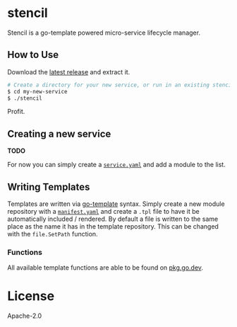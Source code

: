 # stencil

Stencil is a go-template powered micro-service lifecycle manager.

## How to Use

Download the [latest release](/releases) and extract it.

```bash
# Create a directory for your new service, or run in an existing stencil service dir
$ cd my-new-service
$ ./stencil
```

Profit.

## Creating a new service

**TODO**

For now you can simply create a [`service.yaml`](https://github.com/getoutreach/stencil/blob/main/pkg/configuration/configuration.go#L33) and add a module to the list.

## Writing Templates

Templates are written via [go-template](https://pkg.go.dev/text/template) syntax. Simply create a new module repository with a [`manifest.yaml`](https://github.com/getoutreach/stencil/blob/main/pkg/configuration/configuration.go#L61) and create a `.tpl` file to have it be automatically included / rendered. By default a file is written to the same place as the name it has in the template repository. This can be changed with the `file.SetPath` function.

### Functions

All available template functions are able to be found on [pkg.go.dev](https://pkg.go.dev/github.com/getoutreach/stencil/pkg/functions).

# License

Apache-2.0
